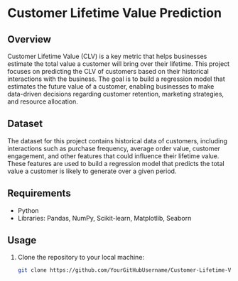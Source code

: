 # Customer Lifetime Value Prediction

## Overview

Customer Lifetime Value (CLV) is a key metric that helps businesses estimate the total value a customer will bring over their lifetime. This project focuses on predicting the CLV of customers based on their historical interactions with the business. The goal is to build a regression model that estimates the future value of a customer, enabling businesses to make data-driven decisions regarding customer retention, marketing strategies, and resource allocation.

## Dataset

The dataset for this project contains historical data of customers, including interactions such as purchase frequency, average order value, customer engagement, and other features that could influence their lifetime value. These features are used to build a regression model that predicts the total value a customer is likely to generate over a given period.

## Requirements

- Python
- Libraries: Pandas, NumPy, Scikit-learn, Matplotlib, Seaborn

## Usage

1. Clone the repository to your local machine:

   ```bash
   git clone https://github.com/YourGitHubUsername/Customer-Lifetime-Value-Prediction
